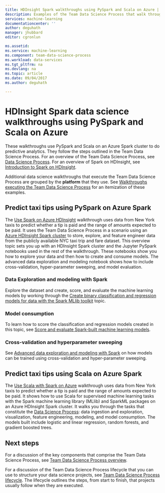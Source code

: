 ```yaml
---
title: HDInsight Spark walkthroughs using PySpark and Scala on Azure | Microsoft Docs
description: Examples of the Team Data Science Process that walk through the use of PySpark and Scala on an Azure HDInsight Spark to do predictive analytics. 
services: machine-learning
documentationcenter: ''
author: deguhath
manager: jhubbard
editor: cgronlun

ms.assetid: 
ms.service: machine-learning
ms.component: team-data-science-process
ms.workload: data-services
ms.tgt_pltfrm: na
ms.devlang: na
ms.topic: article
ms.date: 09/04/2017
ms.author: deguhath

---
```



# HDInsight Spark data science walkthroughs using PySpark and Scala on Azure

These walkthroughs use PySpark and Scala on an Azure Spark cluster to do predictive analytics. They follow the steps outlined in the Team Data Science Process. For an overview of the Team Data Science Process, see [Data Science Process](overview.md). For an overview of Spark on HDInsight, see [Introduction to Spark on HDInsight](../../hdinsight/spark/apache-spark-overview.md).

Additional data science walkthroughs that execute the Team Data Science Process are grouped by the **platform** that they use. See [Walkthroughs executing the Team Data Science Process](walkthroughs.md) for an itemization of these examples.

## Predict taxi tips using PySpark on Azure Spark

The [Use Spark on Azure HDInsight](spark-overview.md) walkthrough uses data from New York taxis to predict whether a tip is paid and the range of amounts expected to be paid. It uses the Team Data Science Process in a scenario using an [Azure HDInsight Spark cluster](https://azure.microsoft.com/services/hdinsight/) to store, explore, and feature engineer data from the publicly available NYC taxi trip and fare dataset. This overview topic sets you up with an HDInsight Spark cluster and the Jupyter  PySpark notebooks used in the rest of the walkthrough. These notebooks show you how to explore your data and then how to create and consume models. The advanced data exploration and modeling notebook shows how to include cross-validation, hyper-parameter sweeping, and model evaluation.

### Data Exploration and modeling with Spark 
Explore the dataset and create, score, and evaluate the machine learning models by working through the [Create binary classification and regression models for data with the Spark MLlib toolkit](spark-data-exploration-modeling.md) topic.

### Model consumption
To learn how to score the classification and regression models created in this topic, see [Score and evaluate Spark-built machine learning models](spark-model-consumption.md).

### Cross-validation and hyperparameter sweeping
See [Advanced data exploration and modeling with Spark](spark-advanced-data-exploration-modeling.md) on how models can be trained using cross-validation and hyper-parameter sweeping.


## Predict taxi tips using Scala on Azure Spark

The [Use Scala with Spark on Azure](scala-walkthrough.md) walkthrough uses data from New York taxis to predict whether a tip is paid and the range of amounts expected to be paid. It shows how to use Scala for supervised machine learning tasks with the Spark machine learning library (MLlib) and SparkML packages on an Azure HDInsight Spark cluster. It walks you through the tasks that constitute the [Data Science Process](http://aka.ms/datascienceprocess): data ingestion and exploration, visualization, feature engineering, modeling, and model consumption. The models built include logistic and linear regression, random forests, and gradient boosted trees.


## Next steps

For a discussion of the key components that comprise the Team Data Science Process, see [Team Data Science Process overview](overview.md).

For a discussion of the Team Data Science Process lifecycle that you can use to structure your data science projects, see [Team Data Science Process lifecycle](lifecycle.md). The lifecycle outlines the steps, from start to finish, that projects usually follow when they are executed. 

